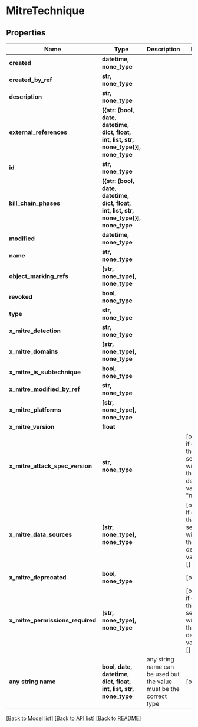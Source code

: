 # MitreTechnique


## Properties
Name | Type | Description | Notes
------------ | ------------- | ------------- | -------------
**created** | **datetime, none_type** |  | 
**created_by_ref** | **str, none_type** |  | 
**description** | **str, none_type** |  | 
**external_references** | **[{str: (bool, date, datetime, dict, float, int, list, str, none_type)}], none_type** |  | 
**id** | **str, none_type** |  | 
**kill_chain_phases** | **[{str: (bool, date, datetime, dict, float, int, list, str, none_type)}], none_type** |  | 
**modified** | **datetime, none_type** |  | 
**name** | **str, none_type** |  | 
**object_marking_refs** | **[str, none_type], none_type** |  | 
**revoked** | **bool, none_type** |  | 
**type** | **str, none_type** |  | 
**x_mitre_detection** | **str, none_type** |  | 
**x_mitre_domains** | **[str, none_type], none_type** |  | 
**x_mitre_is_subtechnique** | **bool, none_type** |  | 
**x_mitre_modified_by_ref** | **str, none_type** |  | 
**x_mitre_platforms** | **[str, none_type], none_type** |  | 
**x_mitre_version** | **float** |  | 
**x_mitre_attack_spec_version** | **str, none_type** |  | [optional]  if omitted the server will use the default value of "null"
**x_mitre_data_sources** | **[str, none_type], none_type** |  | [optional]  if omitted the server will use the default value of []
**x_mitre_deprecated** | **bool, none_type** |  | [optional] 
**x_mitre_permissions_required** | **[str, none_type], none_type** |  | [optional]  if omitted the server will use the default value of []
**any string name** | **bool, date, datetime, dict, float, int, list, str, none_type** | any string name can be used but the value must be the correct type | [optional]

[[Back to Model list]](../README.md#documentation-for-models) [[Back to API list]](../README.md#documentation-for-api-endpoints) [[Back to README]](../README.md)


